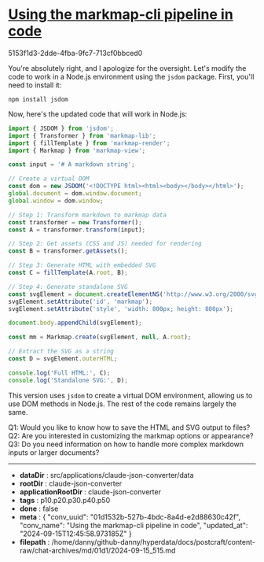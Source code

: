 # [Using the markmap-cli pipeline in code](https://claude.ai/chat/01d1532b-527b-4bdc-8a4d-e2d88630c42f)

5153f1d3-2dde-4fba-9fc7-713cf0bbced0

 You're absolutely right, and I apologize for the oversight. Let's modify the code to work in a Node.js environment using the `jsdom` package. First, you'll need to install it:

```
npm install jsdom
```

Now, here's the updated code that will work in Node.js:

```javascript
import { JSDOM } from 'jsdom';
import { Transformer } from 'markmap-lib';
import { fillTemplate } from 'markmap-render';
import { Markmap } from 'markmap-view';

const input = '# A markdown string';

// Create a virtual DOM
const dom = new JSDOM('<!DOCTYPE html><html><body></body></html>');
global.document = dom.window.document;
global.window = dom.window;

// Step 1: Transform markdown to markmap data
const transformer = new Transformer();
const A = transformer.transform(input);

// Step 2: Get assets (CSS and JS) needed for rendering
const B = transformer.getAssets();

// Step 3: Generate HTML with embedded SVG
const C = fillTemplate(A.root, B);

// Step 4: Generate standalone SVG
const svgElement = document.createElementNS('http://www.w3.org/2000/svg', 'svg');
svgElement.setAttribute('id', 'markmap');
svgElement.setAttribute('style', 'width: 800px; height: 800px');

document.body.appendChild(svgElement);

const mm = Markmap.create(svgElement, null, A.root);

// Extract the SVG as a string
const D = svgElement.outerHTML;

console.log('Full HTML:', C);
console.log('Standalone SVG:', D);
```

This version uses `jsdom` to create a virtual DOM environment, allowing us to use DOM methods in Node.js. The rest of the code remains largely the same.

Q1: Would you like to know how to save the HTML and SVG output to files?
Q2: Are you interested in customizing the markmap options or appearance?
Q3: Do you need information on how to handle more complex markdown inputs or larger documents?

---

* **dataDir** : src/applications/claude-json-converter/data
* **rootDir** : claude-json-converter
* **applicationRootDir** : claude-json-converter
* **tags** : p10.p20.p30.p40.p50
* **done** : false
* **meta** : {
  "conv_uuid": "01d1532b-527b-4bdc-8a4d-e2d88630c42f",
  "conv_name": "Using the markmap-cli pipeline in code",
  "updated_at": "2024-09-15T12:45:58.973185Z"
}
* **filepath** : /home/danny/github-danny/hyperdata/docs/postcraft/content-raw/chat-archives/md/01d1/2024-09-15_515.md